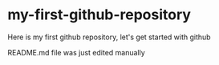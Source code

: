 # my-first-github-repository
Here is my first github repository, let's get started with github

README.md file was just edited manually
